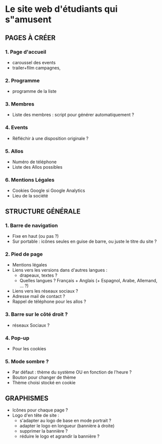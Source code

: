 # Le site web d'étudiants qui s"amusent

## PAGES À CRÉER

### 1. Page d'accueil
* caroussel des events
* trailer+film campagnes,

### 2. Programme
* programme de la liste

### 3. Membres
* Liste des membres : script pour générer automatiquement ?

### 4. Events
* Réfléchir à une disposition originale ?

### 5. Allos
* Numéro de téléphone
* Liste des Allos possibles

### 6. Mentions Légales
* Cookies Google si Google Analytics
* Lieu de la société


## STRUCTURE GÉNÉRALE

### 1. Barre de navigation
* Fixe en haut (ou pas ?)
* Sur portable : icônes seules en guise de barre, ou juste le titre du site ?

### 2. Pied de page
* Mentions légales
* Liens vers les versions dans d'autres langues : 
  * drapeaux, textes ?
  * Quelles langues ? Français + Anglais (+ Espagnol, Arabe, Allemand, ... ?)
* Liens vers les réseaux sociaux ?
* Adresse mail de contact ?
* Rappel de téléphone pour les allos ?

### 3. Barre sur le côté droit ?
* réseaux Sociaux ?

### 4. Pop-up
* Pour les cookies

### 5. Mode sombre ?
* Par défaut : thème du système OU en fonction de l'heure ?
* Bouton pour changer de thème
* Thème choisi stocké en cookie


## GRAPHISMES
* Icônes pour chaque page ?
* Logo d'en tête de site : 
  * s'adapter au logo de base en mode portrait ?
  * adapter le logo en longueur (bannière à droite)
  * supprimer la bannière ?
  * réduire le logo et agrandir la bannière ?
